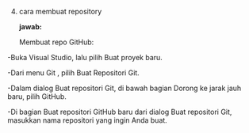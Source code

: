 4. cara membuat repository
   
    **jawab:**
   
   Membuat repo GitHub:
   
  -Buka Visual Studio, lalu pilih Buat proyek baru.
  
  -Dari menu Git , pilih Buat Repositori Git.
  
  -Dalam dialog Buat repositori Git, di bawah bagian Dorong ke jarak jauh baru, pilih GitHub.
  
  -Di bagian Buat repositori GitHub baru dari dialog Buat repositori Git, masukkan nama repositori yang ingin Anda buat.
